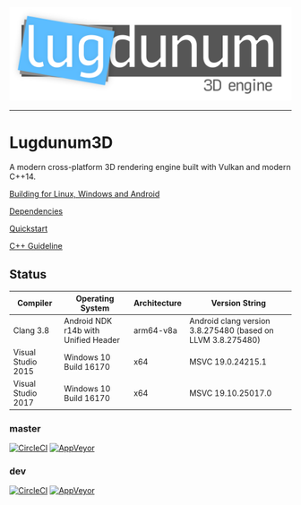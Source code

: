 ![](https://github.com/Lugdunum3D/Visual-Identity/blob/master/logo/dist/png/600dpi/long.png)


---

# Lugdunum3D

A modern cross-platform 3D rendering engine built with Vulkan and modern C++14.

[Building for Linux, Windows and Android](https://github.com/Lugdunum3D/Lugdunum/blob/dev/doc/build.md)

[Dependencies](https://github.com/Lugdunum3D/Lugdunum/blob/dev/doc/dependencies.md)

[Quickstart](https://github.com/Lugdunum3D/Lugdunum/blob/dev/doc/quickstart.md)

[C++ Guideline](https://github.com/Lugdunum3D/Lugdunum/blob/dev/doc/guidelines.md)

## Status

| Compiler         | Operating System                     | Architecture | Version String |
|------------------|--------------------------------------|--------------|----------------|
| Clang 3.8        | Android NDK r14b with Unified Header | arm64-v8a    | Android clang version 3.8.275480  (based on LLVM 3.8.275480) |
| Visual Studio 2015 | Windows 10 Build 16170             | x64          | MSVC 19.0.24215.1 |
| Visual Studio 2017 | Windows 10 Build 16170             | x64          | MSVC 19.10.25017.0 |

### master

[![CircleCI](https://circleci.com/gh/Lugdunum3D/Lugdunum/tree/master.svg?style=shield)](https://circleci.com/gh/Lugdunum3D/Lugdunum/tree/master)
[![AppVeyor](https://ci.appveyor.com/api/projects/status/sbtif9ybs1elbhqv/branch/master?svg=true)](https://ci.appveyor.com/project/Lugdunum/lugdunum/branch/master)


### dev

[![CircleCI](https://circleci.com/gh/Lugdunum3D/Lugdunum/tree/dev.svg?style=shield)](https://circleci.com/gh/Lugdunum3D/Lugdunum/tree/dev)
[![AppVeyor](https://ci.appveyor.com/api/projects/status/sbtif9ybs1elbhqv/branch/dev?svg=true)](https://ci.appveyor.com/project/Lugdunum/lugdunum/branch/dev)
